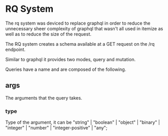 # RQ System

The rq system was deviced to replace graphql in order to reduce the unnecessary sheer complexity of graphql that wasn't all used in itemize as well as to reduce the size of the request.

The RQ system creates a schema available at a GET request on the /rq endpoint.

Similar to graphql it provides two modes, query and mutation.

Queries have a name and are composed of the following.

## args

The arguments that the query takes.

### type

Type of the argument, it can be "string" | "boolean" | "object" | "binary" | "integer" | "number" | "integer-positive" | "any";

